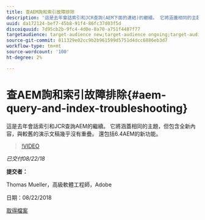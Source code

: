 ```yaml
---
title: 查AEM詢和索引故障排除
description: '這是去年會話索引和JCR查詢(AEM下面的連結)的繼續。 它將涵蓋相同的主題，但包含全新內容，與較舊的演示文稿幾乎沒有重疊。 還包括6.4AEM的新功能。 '
uuid: da172124-bef7-45b8-91f4-86fc37d03f5d
discoiquuid: 7d95cb2b-9fc4-4d0e-8a70-a751f4487f77
targetaudience: target-audience new;target-audience ongoing;target-audience upgrader
source-git-commit: 811329e02cc9b2b961599d5751d4dcc6886eb3d7
workflow-type: tm+mt
source-wordcount: '100'
ht-degree: 2%

---
```



# 查AEM詢和索引故障排除{#aem-query-and-index-troubleshooting}

這是去年會話索引和JCR查詢AEM的繼續。 它將涵蓋相同的主題，但包含全新內容，與較舊的演示文稿幾乎沒有重疊。 還包括6.4AEM的新功能。

>[!VIDEO](https://video.tv.adobe.com/v/23429/?quality=0)

*已交付08/22/18*

**提交者：**

Thomas Mueller，高級軟體工程師，Adobe

日期：08/22/2018

[取得檔案](assets/aem-gems-aem-queryandindextroubleshooting-08222018.pdf)
<!--
[Get back to the Overview](https://helpx.adobe.com/experience-manager/kt/eseminars/gems/aem-index.html)
-->
